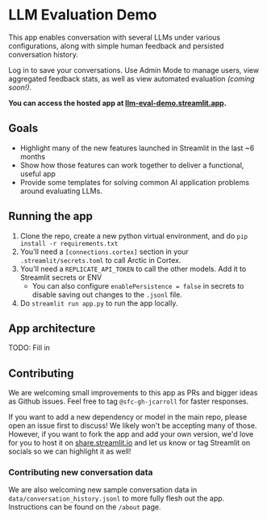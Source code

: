 # LLM Evaluation Demo

This app enables conversation with several LLMs under various configurations,
along with simple human feedback and persisted conversation history.

Log in to save your conversations. Use Admin Mode to manage users, view
aggregated feedback stats, as well as view automated evaluation _(coming soon!)_.

**You can access the hosted app at
[llm-eval-demo.streamlit.app](https://llm-eval-demo.streamlit.app/about?user=Snow).**

## Goals

- Highlight many of the new features launched in Streamlit in the last ~6 months
- Show how those features can work together to deliver a functional, useful app
- Provide some templates for solving common AI application problems around evaluating LLMs.

## Running the app

1. Clone the repo, create a new python virtual environment, and do `pip install -r requirements.txt`
1. You'll need a `[connections.cortex]` section in your `.streamlit/secrets.toml` to call Arctic in Cortex.
1. You'll need a `REPLICATE_API_TOKEN` to call the other models. Add it to Streamlit secrets or ENV
   - You can also configure `enablePersistence = false` in secrets to disable saving
     out changes to the `.jsonl` file.
1. Do `streamlit run app.py` to run the app locally.

## App architecture

TODO: Fill in

## Contributing

We are welcoming small improvements to this app as PRs and bigger ideas as Github issues.
Feel free to tag `@sfc-gh-jcarroll` for faster responses.

If you want to add a new dependency or model in the main repo, please open an issue first
to discuss! We likely won't be accepting many of those. However, if you want to fork
the app and add your own version, we'd love for you to host it on
[share.streamlit.io](https://share.streamlit.io) and let us know or tag Streamlit on socials
so we can highlight it as well!

### Contributing new conversation data

We are also welcoming new sample conversation data in `data/conversation_history.jsonl` to
more fully flesh out the app. Instructions can be found on the `/about` page.
